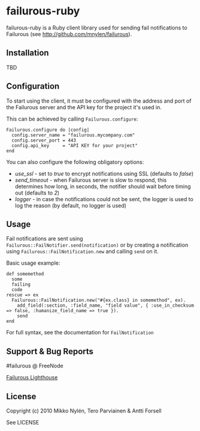 # failurous-ruby

failurous-ruby is a Ruby client library used for sending fail notifications to
Failurous (see http://github.com/mnylen/failurous).

## Installation

TBD

## Configuration

To start using the client, it must be configured with the address and port of the Failurous
server and the API key for the project it's used in.

This can be achieved by calling `Failurous.configure`:

    Failurous.configure do |config|
      config.server_name = "failurous.mycompany.com"
      config.server_port = 443
      config.api_key     = "API KEY for your project"
    end

You can also configure the following obligatory options:

* *use_ssl* - set to _true_ to encrypt notifications using SSL (defaults to _false_)
* *send_timeout* - when Failurous server is slow to respond, this determines how long, in seconds, the notifier should wait before timing out (defaults to _2_)
* *logger* - in case the notifications could not be sent, the logger is used to log the reason (by default, no logger is used)

## Usage

Fail notifications are sent using `Failurous::FailNotifier.send(notification)` or by creating
a notification using `Failurous::FailNotification.new` and calling `send` on it.

Basic usage example:

    def somemethod
      some
      failing
      code
    rescue => ex
      Failurous::FailNotification.new("#{ex.class} in somemethod", ex).
        add_field(:section, :field_name, "field value", { :use_in_checksum => false, :humanize_field_name => true }).
        send
    end
    
For full syntax, see the documentation for `FailNotification`

## Support & Bug Reports

\#failurous @ FreeNode

[Failurous Lighthouse](http://failurous.lighthouseapp.com/dashboard)

## License

Copyright (c) 2010 Mikko Nylén, Tero Parviainen & Antti Forsell

See LICENSE
